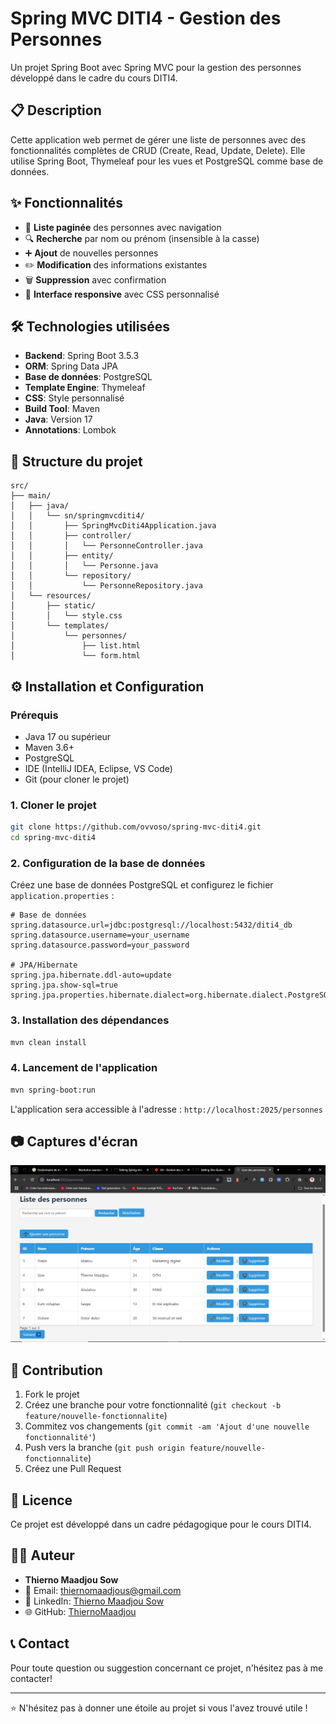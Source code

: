 # Spring MVC DITI4 - Gestion des Personnes

Un projet Spring Boot avec Spring MVC pour la gestion des personnes développé dans le cadre du cours DITI4.

## 📋 Description

Cette application web permet de gérer une liste de personnes avec des fonctionnalités complètes de CRUD (Create, Read, Update, Delete). Elle utilise Spring Boot, Thymeleaf pour les vues et PostgreSQL comme base de données.

## ✨ Fonctionnalités

- 📄 **Liste paginée** des personnes avec navigation
- 🔍 **Recherche** par nom ou prénom (insensible à la casse)
- ➕ **Ajout** de nouvelles personnes
- ✏️ **Modification** des informations existantes
- 🗑️ **Suppression** avec confirmation
- 📱 **Interface responsive** avec CSS personnalisé

## 🛠️ Technologies utilisées

- **Backend**: Spring Boot 3.5.3
- **ORM**: Spring Data JPA
- **Base de données**: PostgreSQL
- **Template Engine**: Thymeleaf
- **CSS**: Style personnalisé
- **Build Tool**: Maven
- **Java**: Version 17
- **Annotations**: Lombok

## 📁 Structure du projet

```
src/
├── main/
│   ├── java/
│   │   └── sn/springmvcditi4/
│   │       ├── SpringMvcDiti4Application.java
│   │       ├── controller/
│   │       │   └── PersonneController.java
│   │       ├── entity/
│   │       │   └── Personne.java
│   │       └── repository/
│   │           └── PersonneRepository.java
│   └── resources/
│       ├── static/
│       │   └── style.css
│       └── templates/
│           └── personnes/
│               ├── list.html
│               └── form.html
```

## ⚙️ Installation et Configuration

### Prérequis

- Java 17 ou supérieur
- Maven 3.6+
- PostgreSQL
- IDE (IntelliJ IDEA, Eclipse, VS Code)
- Git (pour cloner le projet)

### 1. Cloner le projet

```bash
git clone https://github.com/ovvoso/spring-mvc-diti4.git
cd spring-mvc-diti4
```

### 2. Configuration de la base de données

Créez une base de données PostgreSQL et configurez le fichier `application.properties` :

```properties
# Base de données
spring.datasource.url=jdbc:postgresql://localhost:5432/diti4_db
spring.datasource.username=your_username
spring.datasource.password=your_password

# JPA/Hibernate
spring.jpa.hibernate.ddl-auto=update
spring.jpa.show-sql=true
spring.jpa.properties.hibernate.dialect=org.hibernate.dialect.PostgreSQLDialect
```

### 3. Installation des dépendances

```bash
mvn clean install
```

### 4. Lancement de l'application

```bash
mvn spring-boot:run
```

L'application sera accessible à l'adresse : `http://localhost:2025/personnes`

## 📷 Captures d'écran

<img src="src/main/resources/Captures/Capt1.png" alt="Capture d'écran de l'application" />

## 🤝 Contribution

1. Fork le projet
2. Créez une branche pour votre fonctionnalité (`git checkout -b feature/nouvelle-fonctionnalite`)
3. Commitez vos changements (`git commit -am 'Ajout d'une nouvelle fonctionnalité'`)
4. Push vers la branche (`git push origin feature/nouvelle-fonctionnalite`)
5. Créez une Pull Request

## 📄 Licence

Ce projet est développé dans un cadre pédagogique pour le cours DITI4.

## 👨‍💻 Auteur

- **Thierno Maadjou Sow**
- 📧 Email: thiernomaadjous@gmail.com
- 💼 LinkedIn: [Thierno Maadjou Sow](www.linkedin.com/in/sow-thierno-maadjou-developpeur)
- 🌐 GitHub: [ThiernoMaadjou](https://github.com/ThiernoMaadjou)

## 📞 Contact

Pour toute question ou suggestion concernant ce projet, n'hésitez pas à me contacter!

---

⭐ N'hésitez pas à donner une étoile au projet si vous l'avez trouvé utile !
